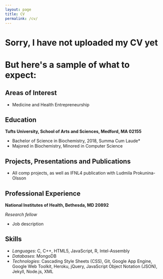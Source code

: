 ```yaml
---
layout: page
title: CV
permalink: /cv/
---
```


# Sorry, I have not uploaded my CV yet
# But here's a sample of what to expect:


## Areas of Interest
* Medicine and Health Entrepreneurship

## Education

**Tufts University, School of Arts and Sciences, Medford, MA 02155**

* Bachelor of Science in Biochemistry, 2018, Summa Cum Laude* 
* Majored in Biochemistry, Minored in Computer Science

## Projects, Presentations and Publications

* All comp projects, as well as IFNL4 publication with Ludmila Prokunina-Olsson

## Professional Experience

**National Institutes of Health, Bethesda, MD 20892**

_Research fellow_

* Job description


## Skills

* _Languages_: C, C++, HTML5, JavaScript, R, Intel-Assembly 
* _Databases_: MongoDB
* _Technologies_: Cascading Style Sheets (CSS), Git, Google App Engine, Google Web Toolkit, Heroku, jQuery, JavaScript Object Notation (JSON), Jekyll, Node.js, XML